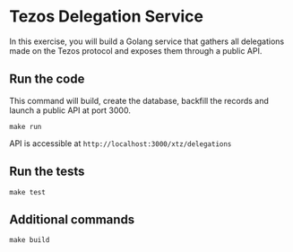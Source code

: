 # Tezos Delegation Service

In this exercise, you will build a Golang service that gathers all delegations made on the Tezos protocol and exposes them through a public API. 

## Run the code 

This command will build, create the database, backfill the records and launch a public API at port 3000.
```
make run 
```
API is accessible at ```http://localhost:3000/xtz/delegations```

## Run the tests 
```
make test 
```
## Additional commands
```
make build 
```